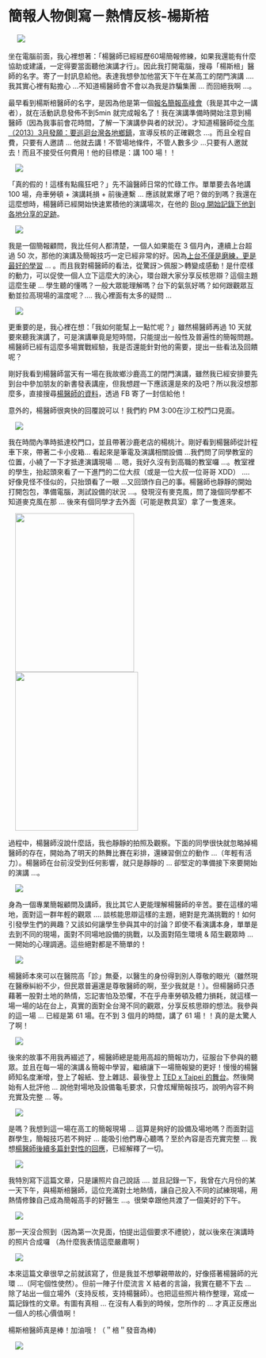 # 簡報人物側寫－熱情反核-楊斯棓 

<div style="clear: both; text-align: center;"></div>
<p> <a href="http://3.bp.blogspot.com/-1uhtzxN1E-U/VhYV2RdO7cI/AAAAAAAAPDI/LC7GJy9lruc/s1600/image_thumb_00fee195bca0e1e6629f5b7011b5cab0.png" style="margin-left: 1em; margin-right: 1em; text-align: center;"><img border="0" src="http://3.bp.blogspot.com/-1uhtzxN1E-U/VhYV2RdO7cI/AAAAAAAAPDI/LC7GJy9lruc/s1600/image_thumb_00fee195bca0e1e6629f5b7011b5cab0.png"/></a></p>
<p>坐在電腦前面，我心裡想著：「楊醫師已經經歷60場簡報修練，如果我還能有什麼協助或建議，一定得要當面聽他演講才行」。因此我打開電腦，搜尋「楊斯棓」醫師的名字。寄了一封訊息給他。表達我想參加他當天下午在某高工的閉門演講 …. 我其實心裡有點擔心 …不知道楊醫師會不會以為我是詐騙集團 … 而回絕我啊 …。</p>
<p> <a name="more"></a></p>
<p>最早看到楊斯棓醫師的名字，是因為他是第一個<a href="http://www.afu.tw/index.php?option=com_content&amp;view=article&amp;id=279:2013-06-17-16-39-22&amp;catid=14:2010-11-28-05-07-48&amp;Itemid=18">報名簡報高峰會</a>（我是其中之一講者），就在活動訊息發佈不到5min 就完成報名了！我在演講準備時開始注意到楊醫師（因為我事前會花時間，了解一下演講參與者的狀況）。才知道楊醫師從<a href="http://www.businesstoday.com.tw/article-content-80417-102023">今年（2013）3月發願：要巡迴台灣各地鄉鎮</a>，宣導反核的正確觀念 …。而且全程自費，只要有人邀請 … 他就去講！不管場地條件，不管人數多少 …只要有人邀就去！而且不接受任何費用！他的目標是：講 100 場！！</p>
<p><a href="http://2.bp.blogspot.com/-uR_1uLHNNJU/VhYV5Jacp0I/AAAAAAAAPDs/82pIR5RIpvE/s1600/image_thumb_76ffc0e8eb6b9cb0907a45610b96440c.png" style="margin-left: 1em; margin-right: 1em; text-align: center;"><img border="0" src="http://2.bp.blogspot.com/-uR_1uLHNNJU/VhYV5Jacp0I/AAAAAAAAPDs/82pIR5RIpvE/s1600/image_thumb_76ffc0e8eb6b9cb0907a45610b96440c.png"/></a></p>
<p>「真的假的！這樣有點瘋狂吧？」先不論醫師日常的忙碌工作。單單要去各地講 100 場，舟車勞頓 + 演講耗損 + 前後連繫 … 應該就累爆了吧？做的到嗎？我還在這麼想時，楊醫師已經開始快速累積他的演講場次，在他的 <a href="http://ybonbon.blogspot.tw/">Blog 開始記錄下他到各地分享的足跡</a>。</p>
<p><a href="http://2.bp.blogspot.com/-l07-YxmDeQs/VhYV863fSJI/AAAAAAAAPEg/OrHl0wFoI-g/s1600/image_thumb_fbb7189e495a33f29dd3c23939009a9d.png" style="margin-left: 1em; margin-right: 1em; text-align: center;"><img border="0" src="http://2.bp.blogspot.com/-l07-YxmDeQs/VhYV863fSJI/AAAAAAAAPEg/OrHl0wFoI-g/s1600/image_thumb_fbb7189e495a33f29dd3c23939009a9d.png"/></a></p>
<p>我是一個簡報顧問，我比任何人都清楚，一個人如果能在 3 個月內，連續上台超過 50 次，那他的演講及簡報技巧一定已經非常的好。因為<a href="http://www.afu.tw/index.php?option=com_content&amp;view=article&amp;id=270:2013-01-09-05-15-51&amp;catid=14:2010-11-28-05-07-48&amp;Itemid=18">上台不僅是磨練，更是最好的學習</a> … 。而且我對楊醫師的看法，從驚訝＞佩服＞轉變成感動！是什麼樣的動力，可以促使一個人立下這麼大的決心，環台跟大家分享反核思辯？這個主題這麼生硬 … 學生聽的懂嗎？一般大眾能理解嗎？台下的氣氛好嗎？如何跟觀眾互動並拉高現場的溫度呢？…. 我心裡面有太多的疑問 …</p>
<p><a href="http://4.bp.blogspot.com/-aQqqC4fk4bM/VhYV5Za2CGI/AAAAAAAAPD0/0J99dvN93uY/s1600/image_thumb_8272fedbd542800d8027388171f54a03.png" style="margin-left: 1em; margin-right: 1em; text-align: center;"><img border="0" src="http://4.bp.blogspot.com/-aQqqC4fk4bM/VhYV5Za2CGI/AAAAAAAAPD0/0J99dvN93uY/s1600/image_thumb_8272fedbd542800d8027388171f54a03.png"/></a></p>
<p>更重要的是，我心裡在想：「我如何能幫上一點忙呢？」雖然楊醫師再過 10 天就要來聽我演講了，可是演講畢竟是短時間，只能提出一般性及普遍性的簡報問題。楊醫師已經有這麼多場實戰經驗，我是否還能針對他的需要，提出一些看法及回饋呢？</p>
<p>剛好我看到楊醫師當天有一場在我故鄉沙鹿高工的閉門演講，雖然我已經安排要先到台中參加朋友的新書發表講座，但我想趕一下應該還是來的及吧？所以我沒想那麼多，直接搜尋<a href="https://www.facebook.com/bloggerybonbon">楊醫師的資料</a>，透過 FB 寄了一封信給他！</p>
<p>意外的，楊醫師很爽快的回覆說可以！我們約 PM 3:00在沙工校門口見面。</p>
<p><a href="http://3.bp.blogspot.com/-ZWwTjlfgMGY/VhYV5npqT5I/AAAAAAAAPD4/ynJecTin1oE/s1600/image_thumb_8a5d8d74b4e743e291e66328464022df.png" style="margin-left: 1em; margin-right: 1em; text-align: center;"><img border="0" src="http://3.bp.blogspot.com/-ZWwTjlfgMGY/VhYV5npqT5I/AAAAAAAAPD4/ynJecTin1oE/s1600/image_thumb_8a5d8d74b4e743e291e66328464022df.png"/></a></p>
<p>我在時間內準時抵達校門口，並且帶著沙鹿老店的楊桃汁。剛好看到楊醫師從計程車下來，帶著二卡小皮箱… 看起來是筆電及演講相關設備 …我們問了同學教室的位置，小繞了一下才抵達演講現場 … 嗯，我好久沒有到高職的教室囉 …。教室裡的學生，抬起頭來看了一下進門的二位大叔（或是一位大叔一位哥哥 XDD） …. 好像見怪不怪似的，只抬頭看了一眼 …又回頭作自己的事。楊醫師也靜靜的開始打開包包，準備電腦，測試設備的狀況 …。發現沒有麥克風，問了幾個同學都不知道麥克風在那 … 後來有個同學才去外面（可能是教具室）拿了一隻進來。</p>
<p><a href="http://4.bp.blogspot.com/-OoWuGbWPJUQ/VhYV3SBw7XI/AAAAAAAAPDc/j8qZWup6OF0/s1600/image_thumb_6cbd3acf564705221bdb2587dab7e570.png" style="margin-left: 1em; margin-right: 1em; text-align: center;"><img border="0" height="320" src="http://4.bp.blogspot.com/-OoWuGbWPJUQ/VhYV3SBw7XI/AAAAAAAAPDc/j8qZWup6OF0/s320/image_thumb_6cbd3acf564705221bdb2587dab7e570.png" width="240"/></a><a href="http://2.bp.blogspot.com/-D9UlpunRgQI/VhYV9thv0BI/AAAAAAAAPEw/-k9WOrT4r-w/s1600/image_thumb_fef5e78aeb61666e05fca8d134deb1c2.png" style="margin-left: 1em; margin-right: 1em; text-align: center;"><img border="0" height="320" src="http://2.bp.blogspot.com/-D9UlpunRgQI/VhYV9thv0BI/AAAAAAAAPEw/-k9WOrT4r-w/s320/image_thumb_fef5e78aeb61666e05fca8d134deb1c2.png" width="248"/></a></p>
<p>過程中，楊醫師沒說什麼話，我也靜靜的拍照及觀察。下面的同學很快就忽略掉楊醫師的存在，開始為了明天的熱舞比賽在彩排，還練習倒立的動作 …（年輕有活力）。楊醫師在台前沒受到任何影響，就只是靜靜的 … 卻堅定的準備接下來要開始的演講 …。</p>
<p><a href="http://2.bp.blogspot.com/-RQUQk0eIvTw/VhYV9IuAjHI/AAAAAAAAPEs/w42DoFffqXg/s1600/image_thumb_de0ac021b7af5b2b0da3218adac20df6.png" style="margin-left: 1em; margin-right: 1em; text-align: center;"><img border="0" src="http://2.bp.blogspot.com/-RQUQk0eIvTw/VhYV9IuAjHI/AAAAAAAAPEs/w42DoFffqXg/s1600/image_thumb_de0ac021b7af5b2b0da3218adac20df6.png"/></a></p>
<p>身為一個專業簡報顧問及講師，我比其它人更能理解楊醫師的辛苦。要在這樣的場地，面對這一群年輕的觀眾 …. 談核能思辯這樣的主題，絕對是充滿挑戰的！如何引發學生們的興趣？又該如何讓學生參與其中的討論？即使不看演講本身，單單是去到不同的現場，面對不同場地設備的挑戰，以及面對陌生環境 &amp; 陌生觀眾時 … 一開始的心理調適。這些絕對都是不簡單的！</p>
<p><a href="http://4.bp.blogspot.com/-w6SP1Hgz1ps/VhYV42hgTPI/AAAAAAAAPDo/ilUf_eUY58o/s1600/image_thumb_739f7e0829307fb62af2c6429ab3b7cc.png" style="margin-left: 1em; margin-right: 1em; text-align: center;"><img border="0" src="http://4.bp.blogspot.com/-w6SP1Hgz1ps/VhYV42hgTPI/AAAAAAAAPDo/ilUf_eUY58o/s1600/image_thumb_739f7e0829307fb62af2c6429ab3b7cc.png"/></a></p>
<p>楊醫師本來可以在醫院高「診」無憂，以醫生的身份得到別人尊敬的眼光（雖然現在醫療糾紛不少，但民眾普遍還是尊敬醫師的啊，至少我就是！）。但楊醫師只憑藉著一股對土地的熱情，忘記害怕及恐懼，不在乎舟車勞頓及體力損耗，就這樣一場一場的站在台上，真實的面對全台灣不同的觀眾，分享反核思辯的想法。我參與的這一場 … 已經是第 61 場。在不到 3 個月的時間，講了 61 場！！真的是太驚人了啊！</p>
<p><a href="http://4.bp.blogspot.com/-uKlJpfrH2vs/VhYV7B_nrxI/AAAAAAAAPEI/gVUdH5eyYcI/s1600/image_thumb_a4cd8cab5e025ad4a6ff336623eda098.png" style="margin-left: 1em; margin-right: 1em; text-align: center;"><img border="0" src="http://4.bp.blogspot.com/-uKlJpfrH2vs/VhYV7B_nrxI/AAAAAAAAPEI/gVUdH5eyYcI/s1600/image_thumb_a4cd8cab5e025ad4a6ff336623eda098.png"/></a></p>
<p>後來的故事不用我再綴述了，楊醫師總是能用高超的簡報功力，征服台下參與的聽眾。並且在每一場的演講＆簡報中學習，繼續讓下一場簡報變的更好！慢慢的楊醫師知名度漸增，登上了報紙、登上雜誌、最後登上 <a href="http://2013.tedxtaipei.com/speaker/szu-pang-yang/">TED x Taipei 的舞台</a>。然後開始有人批評他 … 說他對場地及設備龜毛要求，只會炫耀簡報技巧，說明內容不夠充實及完整 … 等。</p>
<p><a href="http://3.bp.blogspot.com/-JLEKgie4bPo/VhYV2d5WA7I/AAAAAAAAPDQ/ibnrTSTAe74/s1600/image_thumb_5b72cb449df6849187b994264c6dc4ea.png" style="margin-left: 1em; margin-right: 1em; text-align: center;"><img border="0" src="http://3.bp.blogspot.com/-JLEKgie4bPo/VhYV2d5WA7I/AAAAAAAAPDQ/ibnrTSTAe74/s1600/image_thumb_5b72cb449df6849187b994264c6dc4ea.png"/></a></p>
<p>是嗎？我想到這一場在高工的簡報現場 … 這算是夠好的設備及場地嗎？而面對這群學生，簡報技巧若不夠好 … 能吸引他們專心聽嗎？至於內容是否充實完整 … 我想<a href="https://www.facebook.com/bloggerybonbon">楊醫師後續多篇針對性的回應</a>，已經解釋了一切。</p>
<p><a href="http://2.bp.blogspot.com/-MBNwxFk6vEs/VhYV2pP_ItI/AAAAAAAAPDM/1-V8U4W4iOs/s1600/image_thumb_0f78b05b5aa1cb7b8a474aef1c3b8732.png" style="margin-left: 1em; margin-right: 1em; text-align: center;"><img border="0" src="http://2.bp.blogspot.com/-MBNwxFk6vEs/VhYV2pP_ItI/AAAAAAAAPDM/1-V8U4W4iOs/s1600/image_thumb_0f78b05b5aa1cb7b8a474aef1c3b8732.png"/></a></p>
<p>我特別寫下這篇文章，只是讓照片自己說話 …. 並且記錄一下，我曾在六月份的某一天下午，與楊斯棓醫師，這位充滿對土地熱情，讓自己投入不同的試練現場，用熱情修鍊自己成為簡報高手的好醫生 …。很榮幸跟他共渡了一個美好的下午。</p>
<p><a href="http://1.bp.blogspot.com/-Kbt3b4fKheA/VhYV7kUAyPI/AAAAAAAAPEQ/HqEw63yZlmA/s1600/image_thumb_c791cb4963a66fa8f4e8926e080c843d.png" style="margin-left: 1em; margin-right: 1em; text-align: center;"><img border="0" src="http://1.bp.blogspot.com/-Kbt3b4fKheA/VhYV7kUAyPI/AAAAAAAAPEQ/HqEw63yZlmA/s1600/image_thumb_c791cb4963a66fa8f4e8926e080c843d.png"/></a></p>
<p>那一天沒合照到（因為第一次見面，怕提出這個要求不禮貌），就以後來在演講時的照片合成囉 （為什麼我表情這麼嚴肅啊 )</p>
<p><a href="http://2.bp.blogspot.com/-Y2XLkcv78hg/VhYV9MkBFqI/AAAAAAAAPEk/CB7-bV8OfsQ/s1600/image_thumb_c7a46563fa530cf3f7607ee8baba0e75.png" style="margin-left: 1em; margin-right: 1em; text-align: center;"><img border="0" src="http://2.bp.blogspot.com/-Y2XLkcv78hg/VhYV9MkBFqI/AAAAAAAAPEk/CB7-bV8OfsQ/s1600/image_thumb_c7a46563fa530cf3f7607ee8baba0e75.png"/></a></p>
<p>本來這篇文章很早之前就該寫了，但是我並不想攀親帶故的，好像搭著楊醫師的光環 …（阿宅個性使然）。但前一陣子什麼流言 X 結者的言論，我實在聽不下去 … 除了站出一個立場外（支持反核，支持楊醫師）。也把這些照片稍作整理，寫成一篇記錄性的文章。有圖有真相 … 在沒有人看到的時候，您所作的 … 才真正反應出一個人的核心價值啊！</p>
<p>楊斯棓醫師真是棒！加油哦！（＂棓＂發音為棒) </p>
<p> <a href="http://4.bp.blogspot.com/-Kk-hPlKbwLY/VhYV7IwqWLI/AAAAAAAAPEM/Ftlrzo8jL_M/s1600/image_thumb_ba3edcc9920cccbf337c470613a5c2d2.png" style="margin-left: 1em; margin-right: 1em; text-align: center;"><img border="0" src="http://4.bp.blogspot.com/-Kk-hPlKbwLY/VhYV7IwqWLI/AAAAAAAAPEM/Ftlrzo8jL_M/s1600/image_thumb_ba3edcc9920cccbf337c470613a5c2d2.png"/></a></p>